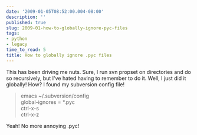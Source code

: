 ```yaml
---
date: '2009-01-05T08:52:00.004-08:00'
description: ''
published: true
slug: 2009-01-how-to-globally-ignore-pyc-files
tags:
- python
- legacy
time_to_read: 5
title: How to globally ignore .pyc files
---
```


This has been driving me nuts. Sure, I run svn propset on directories and do so recursively, but I've hated having to remember to do it. Well, I just did it globally!  How? I found my subversion config file!<br /><blockquote>emacs ~/.subversion/config<br />global-ignores = *.pyc<br />ctrl-x-s<br />ctrl-x-z</blockquote>Yeah! No more annoying .pyc!